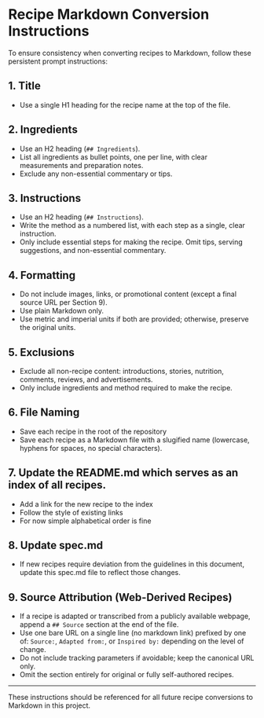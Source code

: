 # Recipe Markdown Conversion Instructions

To ensure consistency when converting recipes to Markdown, follow these persistent prompt instructions:

## 1. Title

- Use a single H1 heading for the recipe name at the top of the file.

## 2. Ingredients

- Use an H2 heading (`## Ingredients`).
- List all ingredients as bullet points, one per line, with clear measurements and preparation notes.
- Exclude any non-essential commentary or tips.

## 3. Instructions

- Use an H2 heading (`## Instructions`).
- Write the method as a numbered list, with each step as a single, clear instruction.
- Only include essential steps for making the recipe. Omit tips, serving suggestions, and non-essential commentary.

## 4. Formatting

- Do not include images, links, or promotional content (except a final source URL per Section 9).
- Use plain Markdown only.
- Use metric and imperial units if both are provided; otherwise, preserve the original units.

## 5. Exclusions

- Exclude all non-recipe content: introductions, stories, nutrition, comments, reviews, and advertisements.
- Only include ingredients and method required to make the recipe.

## 6. File Naming

- Save each recipe in the root of the repository
- Save each recipe as a Markdown file with a slugified name (lowercase, hyphens for spaces, no special characters).

## 7. Update the README.md which serves as an index of all recipes.

- Add a link for the new recipe to the index
- Follow the style of existing links
- For now simple alphabetical order is fine

## 8. Update spec.md

- If new recipes require deviation from the guidelines in this document, update this spec.md file to reflect those changes.

## 9. Source Attribution (Web-Derived Recipes)

- If a recipe is adapted or transcribed from a publicly available webpage, append a `## Source` section at the end of the file.
- Use one bare URL on a single line (no markdown link) prefixed by one of: `Source:`, `Adapted from:`, or `Inspired by:` depending on the level of change.
- Do not include tracking parameters if avoidable; keep the canonical URL only.
- Omit the section entirely for original or fully self-authored recipes.

---

These instructions should be referenced for all future recipe conversions to Markdown in this project.
